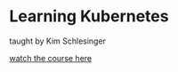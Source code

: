 # Learning Kubernetes

taught by Kim Schlesinger

[watch the course here](https://www.linkedin.com/learning/learning-kubernetes-16086900/)